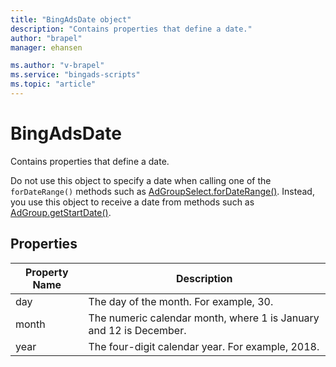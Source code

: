 ```yaml
---
title: "BingAdsDate object"
description: "Contains properties that define a date."
author: "brapel"
manager: ehansen

ms.author: "v-brapel"
ms.service: "bingads-scripts"
ms.topic: "article"
---
```


# BingAdsDate

Contains properties that define a date.

Do not use this object to specify a date when calling one of the `forDateRange()` methods such as [AdGroupSelect.forDateRange()](AdGroupSelector#fordaterange~object-datefrom_-object-dateto~). Instead, you use this object to receive a date from methods such as [AdGroup.getStartDate()](AdGroup.md#getstartdate).


## Properties

|Property Name|Description|
|-|-
|day|The day of the month. For example, 30.
|month|The numeric calendar month, where 1 is January and 12 is December.
|year|The four-digit calendar year. For example, 2018.

